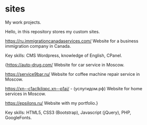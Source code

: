 # sites
My work projects.

Hello, in this repository stores my custom sites. 

https://ru.immigrationcanadaservices.com/ 
Website for a business immigration company in Canada.

Кey skills: CMS Wordpress, knowledge of English, CPanel.

{https://auto-drug.com/
Website for car service in Moscow. 

https://service9bar.ru/
Website for coffee machine repair service in Moscow.

https://xn--c1aclkilqpc.xn--p1ai/ - (услугидом.рф)
Website for home services in Moscow.

https://epsilons.ru/
Website with my portfolio.}

Кey skills: HTML5, CSS3 (Bootstrap), Javascript (jQuery), PHP, GoogleFonts.
